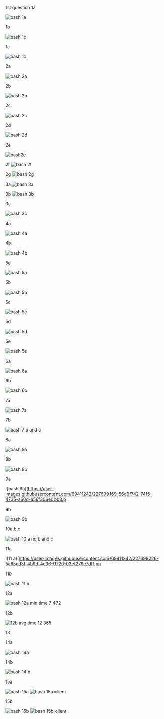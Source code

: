 1st question 
1a

![bash 1a](https://user-images.githubusercontent.com/69411242/227698595-9de2c3da-104e-4680-84e9-5edbdb9b27b5.png)

1b

![bash 1b](https://user-images.githubusercontent.com/69411242/227698711-fe98d894-d4bf-4ec0-8c33-fb6b30d9d3d8.png)

1c

![bash 1c](https://user-images.githubusercontent.com/69411242/227698729-56d89c86-71f5-489d-af8c-d8f05c2b70ee.png)

2a

![bash 2a](https://user-images.githubusercontent.com/69411242/227698742-5b0d3922-5fc9-4ebe-b5be-69c9b3dcd1cc.png)

2b

![bash 2b](https://user-images.githubusercontent.com/69411242/227698745-4beee753-0b85-4f7a-b7a2-1954a829e0d7.png)

2c

![bash 2c](https://user-images.githubusercontent.com/69411242/227698760-dd0e2057-0591-4446-8b2b-139fa3bb98b4.png)

2d

![bash 2d](https://user-images.githubusercontent.com/69411242/227698769-d8663162-544b-4828-a609-be1c26663dd1.png)

2e

![bash2e](https://user-images.githubusercontent.com/69411242/227698860-c2d2cc07-c723-4c8c-9ff0-13a4932fdc66.png)

2f
![bash 2f](https://user-images.githubusercontent.com/69411242/227698807-7a69d593-0295-4ff7-a2e7-382b12d90061.png)

2g
![bash 2g](https://user-images.githubusercontent.com/69411242/227698819-95ea4d81-bd56-44b2-ad89-6de61206dfc8.png)

3a
![bash 3a](https://user-images.githubusercontent.com/69411242/227698826-d772ce08-f705-4e86-8ca4-7b22abc650e5.png)

3b
![bash 3b](https://user-images.githubusercontent.com/69411242/227698833-f1f88d17-9bb6-425f-a7d4-bdbcc5b3f442.png)

3c

![bash 3c](https://user-images.githubusercontent.com/69411242/227698840-4a3c3547-b868-4382-8a7a-489b52b36615.png)

4a

![bash 4a](https://user-images.githubusercontent.com/69411242/227698875-b8d06d9c-a682-432f-9b03-345fbf0c4e9a.png)

4b

![bash 4b](https://user-images.githubusercontent.com/69411242/227698909-c290f108-f922-4be8-a793-be6191a744af.png)

5a

![bash 5a](https://user-images.githubusercontent.com/69411242/227698945-5efda7ea-b3da-49cf-91b8-61d5254696e3.png)

5b

![bash 5b](https://user-images.githubusercontent.com/69411242/227699041-2759e452-3096-4994-917a-b988ce5dec2f.png)

5c

![bash 5c](https://user-images.githubusercontent.com/69411242/227699055-3227be12-72ce-4c0e-ac65-84cfd01e793c.png)

5d

![bash  5d](https://user-images.githubusercontent.com/69411242/227699333-19a92871-9278-4ef6-9d69-2b39f5590890.png)

5e

![bash 5e](https://user-images.githubusercontent.com/69411242/227699074-70a93587-22dc-4dc8-9761-a3a06a47c32f.png)

6a

![bash 6a](https://user-images.githubusercontent.com/69411242/227699082-b2a3d182-6ae2-4ebe-a0fe-8fed64eaf9a4.png)

6b

![bash 6b](https://user-images.githubusercontent.com/69411242/227700182-f3f954ae-f78d-410b-9bac-0c4b194a7332.png)

7a

![bash 7a](https://user-images.githubusercontent.com/69411242/227699123-c925b0f0-8fe8-4cd1-af1c-8a3c271da50e.png)

7b

![bash 7 b and c](https://user-images.githubusercontent.com/69411242/227699138-3b89c6d5-ffa1-46c8-82c0-811653a0a6c6.png)

8a

![bash 8a](https://user-images.githubusercontent.com/69411242/227699149-de2c7dbf-11c6-401f-bd0a-5215e5a96449.png)

8b

![bash 8b](https://user-images.githubusercontent.com/69411242/227699160-17ea2877-02fb-4e9f-94e7-1ad0d0587b9d.png)

9a

![bash 9a](https://user-images.githubusercontent.com/69411242/227699169-56d9f742-74f5-4735-a60d-a56f306e0bb8.p

9b

![bash 9b](https://user-images.githubusercontent.com/69411242/227699187-03da2370-2886-481b-977b-32e99e669ac2.png)

10a,b,c

![bash 10 a nd b and c](https://user-images.githubusercontent.com/69411242/227699217-a24becc6-353a-4519-8f9e-c764386f52c1.png)

11a

![11 a](https://user-images.githubusercontent.com/69411242/227699226-5a65cd3f-4b9d-4e36-9720-03ef279e7df1.pn

11b

![bash 11 b](https://user-images.githubusercontent.com/69411242/227699244-a066c371-84d6-42d9-814a-02d68477aa03.png)

12a

![bash 12a min time 7 472](https://user-images.githubusercontent.com/69411242/227699252-a56fc399-074a-4c10-9dc9-d12fdf9176c5.png)

12b

![12b avg time 12 365](https://user-images.githubusercontent.com/69411242/227699270-20d2a2c0-09fb-4598-8957-caba7e56d568.png)

13



14a

![bash 14a](https://user-images.githubusercontent.com/69411242/227699283-0e0b0002-4bfa-4f73-9335-855dca39fc1a.png)

14b

![bash 14 b](https://user-images.githubusercontent.com/69411242/227699288-b6858498-c743-479b-a290-346f1347b0b6.png)

15a

![bash 15a](https://user-images.githubusercontent.com/69411242/227699308-33cca832-652d-435d-919e-22f41cc2d44a.png)
![bash 15a client](https://user-images.githubusercontent.com/69411242/227699310-3677d3c5-3ce9-419f-abc2-034d110ef608.png)

15b

![bash 15b](https://user-images.githubusercontent.com/69411242/227699323-5ed3e777-b78c-4466-bd52-75c3a6abff39.png)
![bash 15b client](https://user-images.githubusercontent.com/69411242/227699325-94f397e9-e079-4285-9ae0-ef7be156d2cb.png)


























